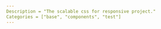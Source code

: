 ```yaml
---
Description = "The scalable css for responsive project."
Categories = ["base", "components", "test"]
---
```

